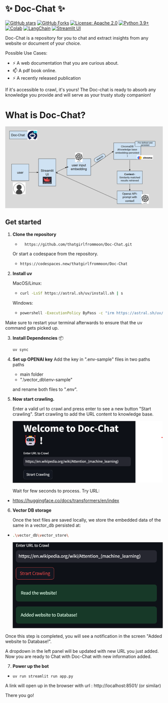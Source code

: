 #                                    ✨  Doc-Chat ✨

[![GitHub stars](https://img.shields.io/github/stars/thatgirlfrommoon/Doc-Chat?style=social)](https://github.com/thatgirlfrommoon/Doc-Chat/stargazers)
[![GitHub Forks](https://img.shields.io/github/forks/thatgirlfrommoon/Doc-Chat?style=social)](https://github.com/thatgirlfrommoon/Doc-Chat/forks)
[![License: Apache 2.0](https://img.shields.io/badge/License-Apache%202.0-yellow.svg)](https://opensource.org/license/apache-2-0)
[![Python 3.9+](https://img.shields.io/badge/python-3.9+-blue.svg)](https://www.python.org/downloads/)
[![Colab](https://colab.research.google.com/assets/colab-badge.svg)](https://colab.research.google.com/drive/1yrS2Kp-kprYWot_sEu7JeWMIRAei_vov?usp=sharing)
[![LangChain](https://img.shields.io/badge/LangChain-Open%20SourceFramework-5e9cff?logo=langchain&logoColor=white)](https://python.langchain.com/docs/introduction/)
[![Streamlit UI](https://static.streamlit.io/badges/streamlit_badge_black_red.svg)](https://streamlit.io/)



Doc-Chat is a repository for you to chat and extract insights from any website or document of your choice.

Possible Use Cases:
- ⚡ A web documentation that you are curious about.
- 📫 A pdf book online.
- ⚡ A recently released publication

If it's accessible to crawl, it's yours! The Doc-chat is ready to absorb any knowledge you provide and will serve as your trusty study companion!

# What is Doc-Chat?

![alt text](./images/workflow.png)


##  Get started

1. **Clone the repository**

    - ``` bash
        https://github.com/thatgirlfrommoon/Doc-Chat.git 
        ```

    Or start a codespace from the repository.
    - ```bash
      https://codespaces.new/thatgirlfrommoon/Doc-Chat
      ```
2. **Install uv**

    MacOS/Linux:

    - ```bash
      curl -LsSf https://astral.sh/uv/install.sh | s
      ```

        
    Windows:

    - ```bash 
      powershell -ExecutionPolicy ByPass -c "irm https://astral.sh/uv/install.ps1 | iex"```
      
Make sure to restart your terminal afterwards to ensure that the uv command gets picked up.
    
3. **Install Dependencies** 📦
    ```bash
    uv sync
    ```

4. **Set up OPENAI key**
Add the key in ".env-sample" files in two paths paths 
   - main folder
   - ".\vector_db\env-sample"

    and rename both files to ".env".

5. **Now start crawling.**

    Enter a valid url to crawl and press enter to see a new button "Start crawling". Start crawling to add the URL content to knowledge base.

      ![alt text](./images/doc_chat_crawlbutton.png)

    Wait for few seconds to process. Try URL:

- https://huggingface.co/docs/transformers/en/index


6. **Vector DB storage**

    Once the text files are saved locally, we store the embedded data of the same in a vector_db persisted at:

- ```bash
  .\vector_db\vector_store\
    ```
    
    
    ![alt text](./images/db_crawlbutton.png)

 Once this step is completed, you will see a notification in the screen "Added website to Database!". 
 
 A dropdown in the left panel will be updated with new URL you just added. Now you are ready to Chat with Doc-Chat with new information added.

7. **Power up the bot**

- ```bash
  uv run streamlit run app.py
  ```


A link will open up in the browser with url : http://localhost:8501/ (or similar)

There you go!
